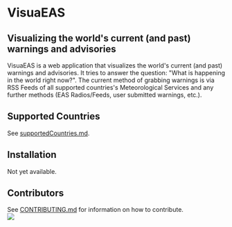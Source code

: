 # VisuaEAS

## Visualizing the world's current (and past) warnings and advisories

VisuaEAS is a web application that visualizes the world's current (and past) warnings and advisories. It tries to answer the question: "What is happening in the world right now?". The current method of grabbing warnings is via RSS Feeds of all supported countries's Meteorological Services and any further methods (EAS Radios/Feeds, user submitted warnings, etc.).

## Supported Countries

See [supportedCountries.md](supportedCountries.md).

## Installation

Not yet available.

## Contributors

See [CONTRIBUTING.md](CONTRIBUTING.md) for information on how to contribute.<br>
<a href="https://github.com/WhenDawnEnds/VisuaEAS/graphs/contributors">
  <img src="https://contrib.rocks/image?repo=WhenDawnEnds/VisuaEAS" />
</a>